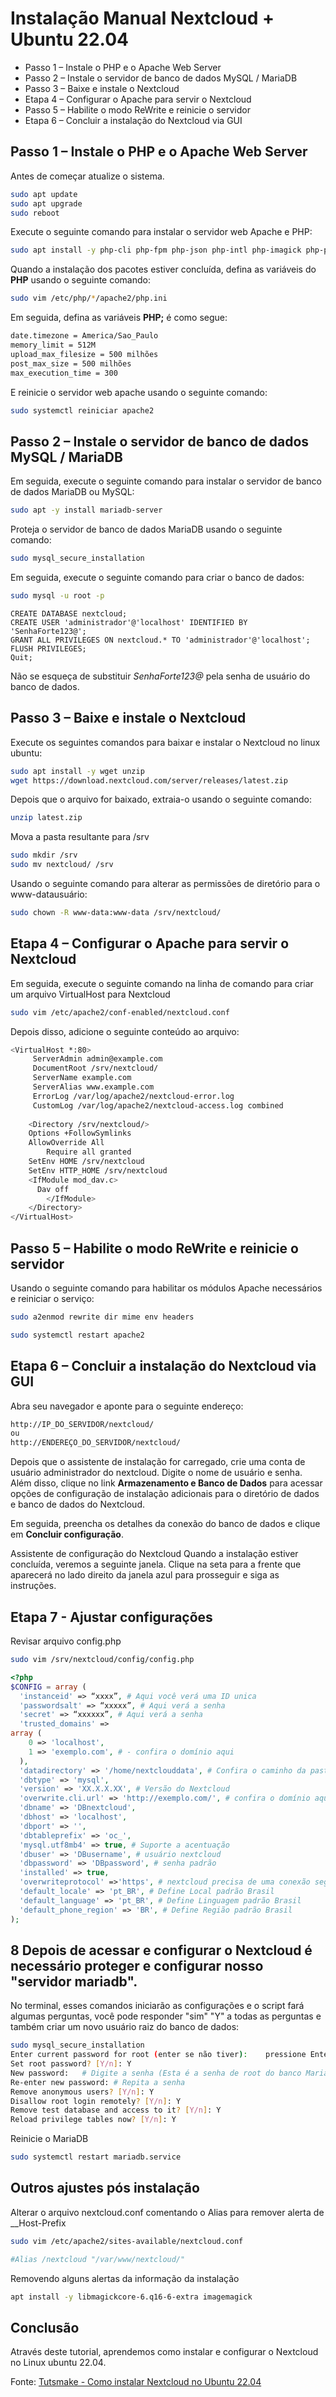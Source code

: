 # Instalação Manual Nextcloud + Ubuntu 22.04

- Passo 1 – Instale o PHP e o Apache Web Server
- Passo 2 – Instale o servidor de banco de dados MySQL / MariaDB
- Passo 3 – Baixe e instale o Nextcloud
- Etapa 4 – Configurar o Apache para servir o Nextcloud
- Passo 5 – Habilite o modo ReWrite e reinicie o servidor
- Etapa 6 – Concluir a instalação do Nextcloud via GUI

## Passo 1 – Instale o PHP e o Apache Web Server

Antes de começar atualize o sistema.
```bash
sudo apt update
sudo apt upgrade
sudo reboot
```
Execute o seguinte comando para instalar o servidor web Apache e PHP:
```bash
sudo apt install -y php-cli php-fpm php-json php-intl php-imagick php-pdo php-mysql php-zip php-gd php-mbstring php-curl php-xml php-pear php-bcmath apache2 libapache2- mod-php php-gmp
```
Quando a instalação dos pacotes estiver concluída, defina as variáveis do **PHP** usando o seguinte comando:
```bash
sudo vim /etc/php/*/apache2/php.ini
```
Em seguida, defina as variáveis **PHP;** é como segue:
```bash
date.timezone = America/Sao_Paulo
memory_limit = 512M
upload_max_filesize = 500 milhões
post_max_size = 500 milhões
max_execution_time = 300
```
E reinicie o servidor web apache usando o seguinte comando:
```bash
sudo systemctl reiniciar apache2
```
## Passo 2 – Instale o servidor de banco de dados MySQL / MariaDB
Em seguida, execute o seguinte comando para instalar o servidor de banco de dados MariaDB ou MySQL:
```bash
sudo apt -y install mariadb-server
```
Proteja o servidor de banco de dados MariaDB usando o seguinte comando:
```bash
sudo mysql_secure_installation
```
Em seguida, execute o seguinte comando para criar o banco de dados:
```bash
sudo mysql -u root -p
```
```mysql
CREATE DATABASE nextcloud;
CREATE USER 'administrador'@'localhost' IDENTIFIED BY 'SenhaForte123@';
GRANT ALL PRIVILEGES ON nextcloud.* TO 'administrador'@'localhost';
FLUSH PRIVILEGES;
Quit;
```
Não se esqueça de substituir *SenhaForte123@* pela senha de usuário do banco de dados.
## Passo 3 – Baixe e instale o Nextcloud
Execute os seguintes comandos para baixar e instalar o Nextcloud no linux ubuntu:
```bash
sudo apt install -y wget unzip
wget https://download.nextcloud.com/server/releases/latest.zip
```
Depois que o arquivo for baixado, extraia-o usando o seguinte comando:
```bash
unzip latest.zip
```
Mova a pasta resultante para /srv
```bash
sudo mkdir /srv
sudo mv nextcloud/ /srv
```
Usando o seguinte comando para alterar as permissões de diretório para o  www-datausuário:
```bash
sudo chown -R www-data:www-data /srv/nextcloud/
```
## Etapa 4 – Configurar o Apache para servir o Nextcloud
Em seguida, execute o seguinte comando na linha de comando para criar um arquivo VirtualHost para Nextcloud
```bash
sudo vim /etc/apache2/conf-enabled/nextcloud.conf
```
Depois disso, adicione o seguinte conteúdo ao arquivo:
```bash
<VirtualHost *:80>
     ServerAdmin admin@example.com
     DocumentRoot /srv/nextcloud/
     ServerName example.com
     ServerAlias www.example.com
     ErrorLog /var/log/apache2/nextcloud-error.log
     CustomLog /var/log/apache2/nextcloud-access.log combined
 
    <Directory /srv/nextcloud/>
	Options +FollowSymlinks
	AllowOverride All
        Require all granted
 	SetEnv HOME /srv/nextcloud
 	SetEnv HTTP_HOME /srv/nextcloud
 	<IfModule mod_dav.c>
  	  Dav off
        </IfModule>
    </Directory>
</VirtualHost>
```
## Passo 5 – Habilite o modo ReWrite e reinicie o servidor
Usando o seguinte comando para habilitar os módulos Apache necessários e reiniciar o serviço:
```bash
sudo a2enmod rewrite dir mime env headers

sudo systemctl restart apache2
```
## Etapa 6 – Concluir a instalação do Nextcloud via GUI
Abra seu navegador e aponte para o seguinte endereço:
```HTML
http://IP_DO_SERVIDOR/nextcloud/ 
ou
http://ENDEREÇO_DO_SERVIDOR/nextcloud/
```
Depois que o assistente de instalação for carregado, crie uma conta de usuário administrador do nextcloud. Digite o nome de usuário e senha. Além disso, clique no  link **Armazenamento e Banco de Dados** para acessar opções de configuração de instalação adicionais para o diretório de dados e banco de dados do Nextcloud.

Em seguida, preencha os detalhes da conexão do banco de dados e clique em **Concluir configuração**.

Assistente de configuração do Nextcloud
Quando a instalação estiver concluída, veremos a seguinte janela. Clique na seta para a frente que aparecerá no lado direito da janela azul para prosseguir e siga as instruções.
## Etapa 7 - Ajustar configurações
Revisar arquivo config.php
```bash
sudo vim /srv/nextcloud/config/config.php
```
```php
<?php
$CONFIG = array (
  'instanceid' => “xxxx”, # Aqui você verá uma ID unica
  'passwordsalt' => “xxxxx”, # Aqui verá a senha
  'secret' => “xxxxxx”, # Aqui verá a senha
  'trusted_domains' =>
array (
    0 => 'localhost',
    1 => 'exemplo.com', # - confira o domínio aqui
  ),
  'datadirectory' => '/home/nextclouddata', # Confira o caminho da pasta DATA aqui (se você trocou no passo 4.1)
  'dbtype' => 'mysql',
  'version' => 'XX.X.X.XX', # Versão do Nextcloud
  'overwrite.cli.url' => 'http://exemplo.com/', # confira o domínio aqui
  'dbname' => 'DBnextcloud',
  'dbhost' => 'localhost',
  'dbport' => '',
  'dbtableprefix' => 'oc_',
  'mysql.utf8mb4' => true, # Suporte a acentuação
  'dbuser' => 'DBusername', # usuário nextcloud
  'dbpassword' => 'DBpassword', # senha padrão
  'installed' => true,
  'overwriteprotocol' =>'https', # nextcloud precisa de uma conexão segura (= https) para usar __Host-cookies.
  'default_locale' => 'pt_BR', # Define Local padrão Brasil
  'default_language' => 'pt_BR', # Define Linguagem padrão Brasil
  'default_phone_region' => 'BR', # Define Região padrão Brasil
);
```
## 8 Depois de acessar e configurar o Nextcloud é necessário proteger e configurar nosso "servidor mariadb".
No terminal, esses comandos iniciarão as configurações e o script fará algumas perguntas, você pode responder "sim" "Y" a todas as perguntas e também criar um novo usuário raiz do banco de dados:
```bash
sudo mysql_secure_installation
Enter current password for root (enter se não tiver):    pressione Enter
Set root password? [Y/n]: Y
New password:   # Digite a senha (Esta é a senha de root do banco MariaDB esta PRECISA ser diferente da senha root do sistema)
Re-enter new password: # Repita a senha
Remove anonymous users? [Y/n]: Y
Disallow root login remotely? [Y/n]: Y
Remove test database and access to it? [Y/n]: Y
Reload privilege tables now? [Y/n]: Y   
```
Reinicie o MariaDB
```bash
sudo systemctl restart mariadb.service
```
## Outros ajustes pós instalação
Alterar o arquivo nextcloud.conf comentando o Alias para remover alerta de __Host-Prefix
```bash
sudo vim /etc/apache2/sites-available/nextcloud.conf
```
```bash
#Alias /nextcloud "/var/www/nextcloud/"
```
Removendo alguns alertas da informação da instalação
```bash
apt install -y libmagickcore-6.q16-6-extra imagemagick
```

## Conclusão
Através deste tutorial, aprendemos como instalar e configurar o Nextcloud no Linux ubuntu 22.04.

Fonte: [Tutsmake - Como instalar Nextcloud no Ubuntu 22.04](https://www.tutsmake.com/how-to-install-nextcloud-on-ubuntu-22-04/)
